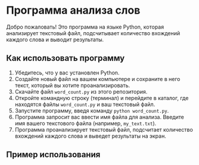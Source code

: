 # Программа анализа слов

Добро пожаловать! Это программа на языке Python, которая анализирует текстовый файл, подсчитывает количество вхождений каждого слова и выводит результаты.

## Как использовать программу

1. Убедитесь, что у вас установлен Python.
2. Создайте новый файл на вашем компьютере и сохраните в него текст, который вы хотите проанализировать.
3. Скачайте файл `word_count.py` из этого репозитория.
4. Откройте командную строку (терминал) и перейдите в каталог, где находятся файлы `word_count.py` и ваш текстовый файл.
5. Запустите программу, введя команду `python word_count.py`.
6. Программа запросит вас ввести имя файла для анализа. Введите имя вашего текстового файла (например, `my_text.txt`).
7. Программа проанализирует текстовый файл, подсчитает количество вхождений каждого слова и выведет результаты на экран.

## Пример использования

